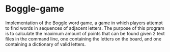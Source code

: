 # Boggle-game
Implementation of the Boggle word game, a game in which players attempt to find words in sequences of adjacent letters. The purpose of this program is to calculate the maximum amount of points that can be found given 2 text files in the command line, one containing the letters on the board, and one containing a dictionary of valid letters.
